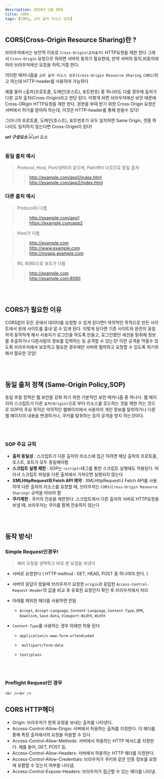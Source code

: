 ```yaml
---
description: 2024년 1월 30일
title: CORS
tags: [CORS, 교차 출처 리소스 공유]
---
```


## CORS(Cross-Origin Resource Sharing)란 ?

브라우저에서는 보안적 이유로 `Cross-Origin(교차출처)` HTTP요청을 제한 한다 그래서 `Cross-Origin` 요청으르 하려면 서버의 동의가 필요한데, 만약 서버의 동의,비동의에 따라 브라우저에선 요청을 허락,거절 한다.

이러한 메커니즘을 `교차 출처 리소스 공유(Cross-Origin Resource Sharing,CORS)`라고 하는데 HTTP-header를 사용하여 가능하다

예를 들어 c출처(프로토콜, 도메인(호스트), 포트번호) 중 하나라도 다를 경우에 출처가 다른 교차 출처(Cross-Origin)라고 판단 된다. 이렇게 되면 브라우저에선 보안 때문에 Cross-ORigin HTTP요청을 제한 한다. 권한을 부여 받기 위한 Cross-Origin 요청은 서버에서 허가를 받아야 하는데, 이것은 HTTP-header를 통해 받을수 있다!

그러니까 프로토콜, 도메인(호스트), 포트번호가 모두 일치하면 Same Origin, 셋중 하나라도 일치하지 않는다면 Cross-Origin이 된다!

**_url 구성요소_**
![url 요소](https://images.velog.io/images/tkclzl97/post/12b1355e-fd8e-4864-a647-3e4278562e0c/image.png)
<br /><br />

### 동일 출처 예시

> Protocol, Host, Port(생략)이 같으며, Path부터 다르므로 동일 출처
>
> > http://example.com/app1/index.html <br /> http://example.com/app2/index.html

### 다른 출처 예시

> Protocol이 다름
>
> > http://example.com/app1 <br /> https://example.com/app2

> Host가 다름
>
> > http://example.com <br /> http://www.example.com <br /> http://myapp.example.com

> 80, 8080으로 포트가 다름
>
> > http://example.com <br /> http://example.com:8080

<br /><br />

## CORS가 필요한 이유

CORS없이 모든 곳에서 데이터를 요청할 수 있게 된다면!! 악의적인 목적으로 만든 사이트에서 원래 사이트를 흉내 낼 수 있게 된다. 이렇게 된다면 기존 사이트와 완전히 동일하게 동작하게 해서 사용자가 로그인을 하도록 만들고, 로그인했던 세션을 탈취해 정보를 추출하거나 다른사람의 정보를 입력하는 등 공격할 수 있는것! 이런 공격을 막울수 있도록 브라우저에서 보호하고 필요한 경우에만 서버와 협의하고 요청할 수 있도록 하기위해서 필요한 것임!

<br /><br />

## 동일 출처 정책 (Same-Origin Policy,SOP)

동일 추철 정책은 웹 보안을 강화 하기 위한 기본적인 보안 메커니즘 중 하나다. 웹 페이지의 스크립트가 다른 `출처(Origin)`으로 부터 리소스를 로드하는 것을 제한 하는 것으로 SOP의 주요 목적은 악의적인 웹페이지에서 사용자의 개인 정보를 탈취하거나 다른 웹 페이지의 내용을 변경하거나, 쿠키를 탈취하는 등의 공격을 방지 하는것이다.

<br /><br />

### SOP 주요 규칙

- **출처 동일성** : 스크립트가 다른 출처의 리소스에 접근 하려면 해당 출처의 프로토콜, 호스트, 포트가 모두 동일해야함
- **스크립트 실행 제한** : SOP는 `<script>`태그를 통한 스크립트 실행에도 적용된다. 따라서 스크립트 파일을 다른 출처에서 가져오면 실행되지 않는다
- **XMLHttpRequest와 Fetch API 제약** : XMLHttpRequest나 Fetch API를 사용하여 다른 출처의 리소스를 요청할 때, 브라우저는 `CORS(Cross-Origin Resource Sharing)` 규약을 따라야 함
- **쿠키제한** : 쿠키의 전송을 제한한다. 스크립트에서 다른 출처의 서버로 HTTP요청을 보낼 때, 브라우저는 쿠키를 함께 전송하지 않는다

<br /><br />

## 동작 방식!

### Simple Request인경우!

> 예비 요청을 생략하고 바로 본 요청을 보낸다

- 서버로 요청한다 ( HTTP method : GET, HEAD, POST 중 하나여야 한다. )
- 서버의 응답이 왔을때 브라우저가 요청한 `origin`과 응답한 `Access-Control-Request-Header`의 값을 비교 후 유효한 요청인지 확인 후 브라우저에서 처리
- 아래를 제외한 헤더를 사용하면 안됨
  - `Accept`, `Accept-Language`, `Content-Language`, `Content-Type`, `DPR`, `Downlink`, `Save-Data`, `Viewport-Width`, `Width`
- `Content-Type`를 사용하는 경우 아래만 허용 된다

  - `application/x-www-form-urlendcoded`
  - ` multipart/form-data`
  - `text/plain`

    <br /><br />

### Preflight Request인 경우

    <br /><br />

## CORS HTTP헤더

- Origin: 브라우저가 현재 요청을 보내는 출처를 나타낸다.
- Access-Control-Allow-Origin: 서버에서 허용하는 출처를 지정한다. 이 헤더를 통해 특정 출처에서의 요청을 허용할 수 있다.
- Access-Control-Allow-Methods: 서버에서 허용하는 HTTP 메서드를 지정한다. 예를 들어, GET, POST 등.
- Access-Control-Allow-Headers: 서버에서 허용하는 HTTP 헤더를 지정한다.
- Access-Control-Allow-Credentials: 브라우저가 쿠키와 같은 인증 정보를 요청에 포함할 수 있는지 여부를 나타냄.
- Access-Control-Expose-Headers: 브라우저가 접근할 수 있는 헤더를 나타냄.
